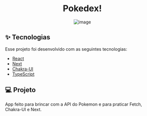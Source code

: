 <div align="center">
  <h1> Pokedex! </h1>
  
  ![image](https://user-images.githubusercontent.com/82004348/134573461-23ade334-5c08-4767-8291-7f0620e9e69b.png)

</div>


## ✨ Tecnologias

Esse projeto foi desenvolvido com as seguintes tecnologias:

- [React](https://reactjs.org)
- [Next](https://nextjs.org/)
- [Chakra-UI](https://chakra-ui.com/)
- [TypeScript](https://www.typescriptlang.org/)

## 💻 Projeto

App feito para brincar com a API do Pokemon e para praticar Fetch, Chakra-UI e Next. 
